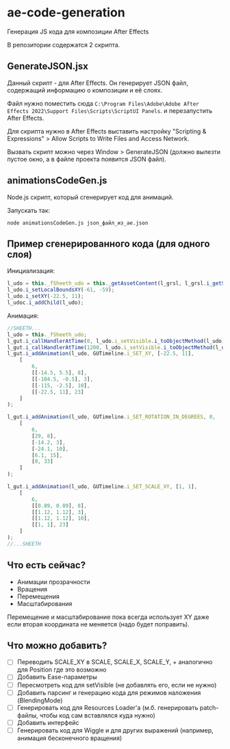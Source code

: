 # ae-code-generation

Генерация JS кода для композиции After Effects 

В репозитории содержатся 2 скрипта.

## GenerateJSON.jsx

Данный скрипт - для After Effects. Он генерирует JSON файл, содержащий информацию
о композиции и её слоях.

Файл нужно поместить сюда `C:\Program Files\Adobe\Adobe After Effects 2022\Support Files\Scripts\ScriptUI Panels`.
и перезапустить After Effects. 

Для скрипта нужно в After Effects выставить настройку "Scripting & Expressions" > 
Allow Scripts to Write Files and Access Network.

Вызвать скрипт можно через Window > GenerateJSON (должно вылезти пустое окно, а в файле проекта
появится JSON файл).

## animationsCodeGen.js

Node.js скрипт, который сгенерирует код для анимаций.

Запускать так:

```
node animationsCodeGen.js json_файл_из_ae.json
```

## Пример сгенерированного кода (для одного слоя)

Инициализация:

```js
l_udo = this._fSheeth_udo = this._getAssetContent(l_grsl, l_grsl.i_getSheethImgURL());
l_udo.i_setLocalBoundsXY(-61, -59);
l_udo.i_setXY(-22.5, 11);
l_udoc.i_addChild(l_udo);
```

Анимация:

```js
//SHEETH...
l_udo = this._fSheeth_udo;
l_gut.i_callHandlerAtTime(0, l_udo.i_setVisible.i_toObjectMethod(l_udo), [true]);
l_gut.i_callHandlerAtTime(1200, l_udo.i_setVisible.i_toObjectMethod(l_udo), [false]);
l_gut.i_addAnimation(l_udo, GUTimeline.i_SET_XY, [-22.5, 11],
	[
		6,
		[[-14.5, 5.5], 8],
		[[-104.5, -0.5], 3],
		[[-115, -2.5], 10],
		[[-22.5, 11], 23]
	]
);

l_gut.i_addAnimation(l_udo, GUTimeline.i_SET_ROTATION_IN_DEGREES, 0,
	[
		6,
		[29, 8],
		[-14.2, 3],
		[-24.1, 10],
		[6.1, 15],
		[0, 33]
	]
);

l_gut.i_addAnimation(l_udo, GUTimeline.i_SET_SCALE_XY, [1, 1],
	[
		6,
		[[0.89, 0.89], 8],
		[[1.12, 1.12], 3],
		[[1.12, 1.12], 10],
		[[1, 1], 23]
	]
);
//...SHEETH
```

## Что есть сейчас?

* Анимации прозрачности
* Вращения
* Перемещения
* Масштабирования

Перемещение и масштабирование пока всегда использует XY даже если вторая координата
не меняется (надо будет поправить).

## Что можно добавить?

- [ ] Переводить SCALE_XY в SCALE, SCALE_X, SCALE_Y, + аналогично для Position где это возможно
- [ ] Добавить Ease-параметры
- [ ] Пересмотреть код для setVisible (не добавлять его, если не нужно)
- [ ] Добавить парсинг и генерацию кода для режимов наложения (BlendingMode)
- [ ] Генерировать код для Resources Loader'a (м.б. генерировать patch-файлы, чтобы код сам вставлялся куда нужно)
- [ ] Добавить интерфейс
- [ ] Генерировать код для Wiggle и для других выражений (например, анимация бесконечного вращения)
